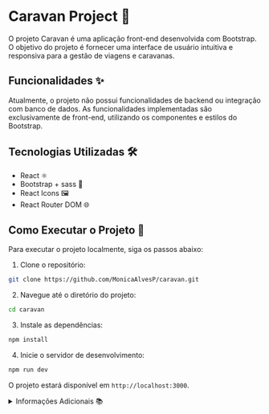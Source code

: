 # Caravan Project 🚐

O projeto Caravan é uma aplicação front-end desenvolvida com Bootstrap. O objetivo do projeto é fornecer uma interface de usuário intuitiva e responsiva para a gestão de viagens e caravanas.

## Funcionalidades ✨
Atualmente, o projeto não possui funcionalidades de backend ou integração com banco de dados. As funcionalidades implementadas são exclusivamente de front-end, utilizando os componentes e estilos do Bootstrap.

## Tecnologias Utilizadas 🛠️
- React ⚛️
- Bootstrap + sass 🎨
- React Icons 🖼️
- React Router DOM 🌐

## Como Executar o Projeto 🚀

Para executar o projeto localmente, siga os passos abaixo:

1. Clone o repositório:
  ```bash
  git clone https://github.com/MonicaAlvesP/caravan.git
  ```
2. Navegue até o diretório do projeto:
  ```bash
  cd caravan
  ```
3. Instale as dependências:
  ```bash
  npm install
  ```
4. Inicie o servidor de desenvolvimento:
  ```bash
  npm run dev
  ```

O projeto estará disponível em `http://localhost:3000`.

<details>
  <summary>Informações Adicionais 📚</summary>

  Este projeto foi desenvolvido seguindo um tutorial da escola Origamid, que oferece cursos de design e desenvolvimento web.
</details>